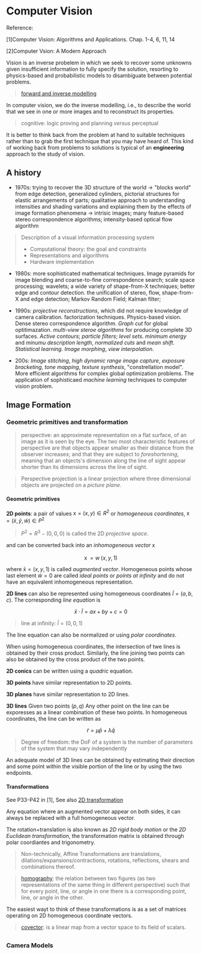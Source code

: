 # Computer Vision

Reference:

[1]Computer Vision: Algorithms and Applications. Chap. 1-4, 6, 11, 14

[2]Computer Vsion: A Modern Approach

Vision is an inverse probelem in which we seek to recover some unknowns given insufficient information to fully specify the solution, resorting to physics-based and probabilistic models to disambiguate between potential problems.

> [forward and inverse modelling](https://astronomy.stackexchange.com/questions/19687/what-does-forward-modeling-mean)

In computer vision, we do the inverse modelling, i.e., to describe the world that we see in one or more images and to reconstruct its properties.

> cognitive: logic proving and planning _versus_ perceptual

It is better to think back from the problem at hand to suitable techniques rather than to  grab the first technique that you may have heard of. This kind of working back from problems to solutions is typical of an __engineering__ approach to the study of vision.

## A history

- 1970s: trying to recover the 3D structure of the world -> "blocks world" from edge detection, generalized cylinders, pictorial structures for elastic arrangements of parts; qualitative approach to understanding intensities and shading variations and explaining them by the effects of image formation phenomena -> intrisic images; many feature-based stereo correspondence algorithms; intensity-based optical flow algorithm

> Description of a visual information processing system
> - Computational theory: the goal and constraints
> - Representations and algorithms
> - Hardware implementation

- 1980s: more sophisticated mathematical techniques. Image pyramids for image blending and coarse-to-fine correspondence search; scale space processing; wavelets; a wide variety of shape-from-X techniques; better edge and contour detection. the unification of stereo, flow, shape-from-X and edge detection; Markov Random Field; Kalman filter;

- 1990s: _projective reconstructions_, which did not require knowledge of camera calibration. factorization techniques. Physics-based vision. Dense stereo correspondence algorithm. _Graph cut_ for global optitimazation. _multi-view steroe algorithms_ for producing complete 3D surfaces. _Active contours_; _particle filters_; _level sets_. _minimum energy_ and _minumu description length_, _normalized cuts_ and _mean shift_. _Statistical learning_. _Image morphing_, _view interpolation_.

- 200s: _Image stitching_, _high dynamic range image capture_, _exposure bracketing_, _tone mapping_, _texture synthesis_, "constrellation model". More efficient algorithms for complex global optimization problems. The application of sophisticaed _machine learning_ techniques to computer vision problem.

## Image Formation

### Geometric primitives and transformation

> perspective: an approximate representation on a flat surface, of an image as it is seen by the eye. The two most characteristic features of perspective are that objects appear smaller as their distance from the observer increases; and that they are subject to _foreshortening_, meaning that an objects's dimension along the line of sight appear shorter than its dimensions across the line of sight.

> Perspective projection is a linear projection where three dimensional objects are projected on a _picture plane_.

#### Geometric primitives

__2D points__: a pair of values $\mathrm{x} = (x, y) \in R^2$ or _homogeneous coordinates_, $\mathrm{x^~}  = (\tilde{x}, \tilde{y}, \tilde{w})\in P^2$

> $P^2 = R^3 - (0,0,0)$ is called the 2D _projective space_.

and can be converted back into an _inhomogeneous vector_ $\mathrm{x}$

$$
\mathrm{x^~} =  w^{~} (x, y, 1)
$$

where $\mathrm{\bar{x}} = (x, y ,1)$ is called _augmented vector_. Homogeneous points whose last element $\tilde{w} = 0$ are called _ideal points_ or _points at infinity_ and do not have an equivalent inhomogeneous representation.

__2D lines__ can also be represented using homogeneous coordinates $\tilde{l} = (a,b,c)$. The corresponding _line equation_ is 

$$
\bar{x} \cdot \tilde{l} = ax+by +c =0
$$

> line at infinity: $\bar{l} = (0, 0, 1)$

The line equation can also be normalized or using _polar coordinates_.

When using homogeneous coordinates, the intersection of twe lines is obtained by their cross product. Similarly, the line joining two points can also be obtained by the cross product of the two points.

__2D conics__ can be written using a _quadric_ equation.

__3D points__ have similar representation to 2D points.

__3D planes__ have similar representation to 2D lines.

__3D lines__ Given two points $(p,q)$ Any other point on the line can be exporesses as a linear combination of these two points. In homogeneous coordinates, the line can be written as 

$$
\tilde{r} = \mu\bar{p} + \lambda \bar{q}
$$

> Degree of freedom: the DoF of a system is the number of parameters of the system that may vary independently

An adequate model of 3D lines can be obtained by estimating their direction and some point within the visible portion of the line or by using the two endpoints.

#### Transformations

See P33-P42 in [1], See also [2D transformation](https://www.tutorialspoint.com/computer_graphics/2d_transformation.htm)

Any equation where an augmented vector appear on both sides, it can always be replaced with a full homogeneous vector.

The rotation+translation is also known as _2D rigid body motion_ or the _2D Euclidean transformation_, the transformation matrix is obtained through polar coordiantes and trigonometry.

>Non-technically, Affine Transformations are translations, dilations/expansions/contractions, rotations, reflections, shears and combinations thereof.

>[homography](https://en.wikipedia.org/wiki/Homography):  the relation between two figures (as two representations of the same thing in different perspective) such that for every point, line, or angle in one there is a corresponding point, line, or angle in the other.

The easiest wayt to think of these transformations is as a set of matrices operating on 2D homogeneous coordinate vectors.

>[covector](https://en.wikipedia.org/wiki/Linear_form): is a linear map from a vector space to its field of scalars.

## 
### Camera Models

